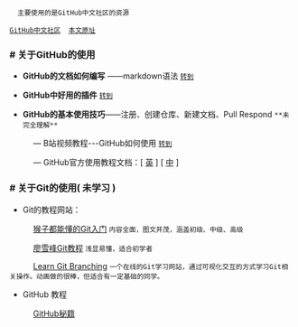       主要使用的是GitHub中文社区的资源
[`GitHub中文社区`](https://www.githubs.cn/)&ensp;&ensp;[`本文原址`](https://www.githubs.cn/post/git-tutorial)
### # 关于GitHub的使用
   
* **GitHub的文档如何编写** ——markdown语法 [`转到`](https://blog.csdn.net/qq_45062586/article/details/104640118)
   
* **GitHub中好用的插件**  [`转到`](https://github.com/l399989567/Learning-Road/blob/main/%E8%B5%84%E6%BA%90/%E5%A5%BD%E7%94%A8%E7%9A%84GitHub%E6%8F%92%E4%BB%B6%E4%BB%8B%E7%BB%8D.md)
   
* **GitHub的基本使用技巧**——注册、创建仓库、新建文档、Pull Respond `**未完全理解**`
      
&emsp;&emsp;&emsp;— B站视频教程---GitHub如何使用 [`转到`](https://www.bilibili.com/video/BV1yo4y1d7UK)

&emsp;&emsp;&emsp;— GitHub官方使用教程文档：[ [英](https://docs.github.com/en/get-started/quickstart/hello-world) ] [ [中](https://www.jianshu.com/p/3a81cab0cae7) ]

### # 关于Git的使用( 未学习 )

* Git的教程网站：<br>

&emsp;&emsp;&emsp;[猴子都能懂的Git入门](https://backlog.com/git-tutorial/cn/)
`内容全面，图文并茂，涵盖初级、中级、高级`
 
 
&emsp;&emsp;&emsp;[廖雪峰Git教程](https://www.liaoxuefeng.com/wiki/896043488029600)
`浅显易懂，适合初学者`

&emsp;&emsp;&emsp;[Learn Git Branching](https://learngitbranching.js.org/?locale=zh_CN)
`一个在线的Git学习网站，通过可视化交互的方式学习Git相关操作。动画做的很棒，但适合有一定基础的同学。`

* GitHub 教程
   
&emsp;&emsp;&emsp;[GitHub秘籍](https://github.com/tiimgreen/github-cheat-sheet/blob/master/README.zh-cn.md)

